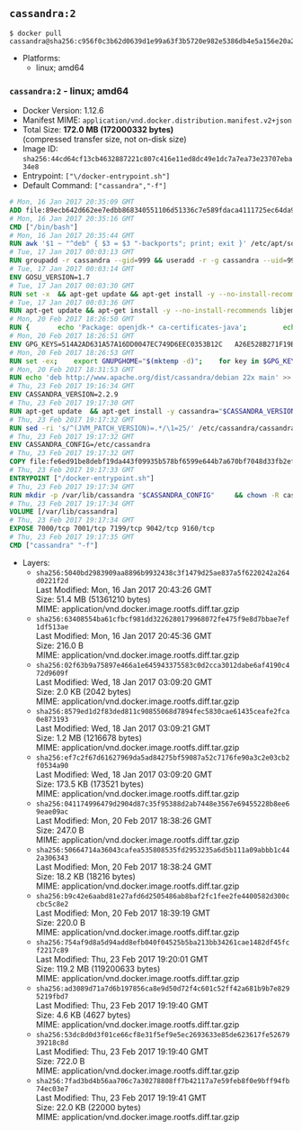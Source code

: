 ## `cassandra:2`

```console
$ docker pull cassandra@sha256:c956f0c3b62d0639d1e99a63f3b5720e982e5386db4e5a156e20a2fff65e5aa9
```

-	Platforms:
	-	linux; amd64

### `cassandra:2` - linux; amd64

-	Docker Version: 1.12.6
-	Manifest MIME: `application/vnd.docker.distribution.manifest.v2+json`
-	Total Size: **172.0 MB (172000332 bytes)**  
	(compressed transfer size, not on-disk size)
-	Image ID: `sha256:44cd64cf13cb4632887221c807c416e11ed8dc49e1dc7a7ea73e23707eba34e8`
-	Entrypoint: `["\/docker-entrypoint.sh"]`
-	Default Command: `["cassandra","-f"]`

```dockerfile
# Mon, 16 Jan 2017 20:35:09 GMT
ADD file:89ecb642d662ee7edbb868340551106d51336c7e589fdaca4111725ec64da957 in / 
# Mon, 16 Jan 2017 20:35:16 GMT
CMD ["/bin/bash"]
# Mon, 16 Jan 2017 20:35:44 GMT
RUN awk '$1 ~ "^deb" { $3 = $3 "-backports"; print; exit }' /etc/apt/sources.list > /etc/apt/sources.list.d/backports.list
# Tue, 17 Jan 2017 00:03:13 GMT
RUN groupadd -r cassandra --gid=999 && useradd -r -g cassandra --uid=999 cassandra
# Tue, 17 Jan 2017 00:03:14 GMT
ENV GOSU_VERSION=1.7
# Tue, 17 Jan 2017 00:03:30 GMT
RUN set -x 	&& apt-get update && apt-get install -y --no-install-recommends ca-certificates wget && rm -rf /var/lib/apt/lists/* 	&& wget -O /usr/local/bin/gosu "https://github.com/tianon/gosu/releases/download/$GOSU_VERSION/gosu-$(dpkg --print-architecture)" 	&& wget -O /usr/local/bin/gosu.asc "https://github.com/tianon/gosu/releases/download/$GOSU_VERSION/gosu-$(dpkg --print-architecture).asc" 	&& export GNUPGHOME="$(mktemp -d)" 	&& gpg --keyserver ha.pool.sks-keyservers.net --recv-keys B42F6819007F00F88E364FD4036A9C25BF357DD4 	&& gpg --batch --verify /usr/local/bin/gosu.asc /usr/local/bin/gosu 	&& rm -r "$GNUPGHOME" /usr/local/bin/gosu.asc 	&& chmod +x /usr/local/bin/gosu 	&& gosu nobody true 	&& apt-get purge -y --auto-remove ca-certificates wget
# Tue, 17 Jan 2017 00:03:36 GMT
RUN apt-get update && apt-get install -y --no-install-recommends libjemalloc1 && rm -rf /var/lib/apt/lists/*
# Mon, 20 Feb 2017 18:26:50 GMT
RUN { 		echo 'Package: openjdk-* ca-certificates-java'; 		echo 'Pin: release n=*-backports'; 		echo 'Pin-Priority: 990'; 	} > /etc/apt/preferences.d/java-backports
# Mon, 20 Feb 2017 18:26:51 GMT
ENV GPG_KEYS=514A2AD631A57A16DD0047EC749D6EEC0353B12C 	A26E528B271F19B9E5D8E19EA278B781FE4B2BDA
# Mon, 20 Feb 2017 18:26:53 GMT
RUN set -ex; 	export GNUPGHOME="$(mktemp -d)"; 	for key in $GPG_KEYS; do 		gpg --keyserver ha.pool.sks-keyservers.net --recv-keys "$key"; 	done; 	gpg --export $GPG_KEYS > /etc/apt/trusted.gpg.d/cassandra.gpg; 	rm -r "$GNUPGHOME"; 	apt-key list
# Mon, 20 Feb 2017 18:31:53 GMT
RUN echo 'deb http://www.apache.org/dist/cassandra/debian 22x main' >> /etc/apt/sources.list.d/cassandra.list
# Thu, 23 Feb 2017 19:16:34 GMT
ENV CASSANDRA_VERSION=2.2.9
# Thu, 23 Feb 2017 19:17:30 GMT
RUN apt-get update 	&& apt-get install -y cassandra="$CASSANDRA_VERSION" 	&& rm -rf /var/lib/apt/lists/*
# Thu, 23 Feb 2017 19:17:32 GMT
RUN sed -ri 's/^(JVM_PATCH_VERSION)=.*/\1=25/' /etc/cassandra/cassandra-env.sh
# Thu, 23 Feb 2017 19:17:32 GMT
ENV CASSANDRA_CONFIG=/etc/cassandra
# Thu, 23 Feb 2017 19:17:32 GMT
COPY file:fe6ed91be8debf19da443f09935b578bf6599e644b7a670bf7048d33fb2efa9e in /docker-entrypoint.sh 
# Thu, 23 Feb 2017 19:17:33 GMT
ENTRYPOINT ["/docker-entrypoint.sh"]
# Thu, 23 Feb 2017 19:17:34 GMT
RUN mkdir -p /var/lib/cassandra "$CASSANDRA_CONFIG" 	&& chown -R cassandra:cassandra /var/lib/cassandra "$CASSANDRA_CONFIG" 	&& chmod 777 /var/lib/cassandra "$CASSANDRA_CONFIG"
# Thu, 23 Feb 2017 19:17:34 GMT
VOLUME [/var/lib/cassandra]
# Thu, 23 Feb 2017 19:17:34 GMT
EXPOSE 7000/tcp 7001/tcp 7199/tcp 9042/tcp 9160/tcp
# Thu, 23 Feb 2017 19:17:35 GMT
CMD ["cassandra" "-f"]
```

-	Layers:
	-	`sha256:5040bd2983909aa8896b9932438c3f1479d25ae837a5f6220242a264d0221f2d`  
		Last Modified: Mon, 16 Jan 2017 20:43:26 GMT  
		Size: 51.4 MB (51361210 bytes)  
		MIME: application/vnd.docker.image.rootfs.diff.tar.gzip
	-	`sha256:63408554ba61cfbcf981dd3226280179968072fe475f9e8d7bbae7ef1df513ae`  
		Last Modified: Mon, 16 Jan 2017 20:45:36 GMT  
		Size: 216.0 B  
		MIME: application/vnd.docker.image.rootfs.diff.tar.gzip
	-	`sha256:02f63b9a75897e466a1e645943375583c0d2cca3012dabe6af4190c472d9609f`  
		Last Modified: Wed, 18 Jan 2017 03:09:20 GMT  
		Size: 2.0 KB (2042 bytes)  
		MIME: application/vnd.docker.image.rootfs.diff.tar.gzip
	-	`sha256:8579ed1d2f83ded811c90855068d7894fec5830cae61435ceafe2fca0e873193`  
		Last Modified: Wed, 18 Jan 2017 03:09:21 GMT  
		Size: 1.2 MB (1216678 bytes)  
		MIME: application/vnd.docker.image.rootfs.diff.tar.gzip
	-	`sha256:ef7c2f67d61627969da5ad84275bf59087a52c7176fe90a3c2e03cb2f0534a90`  
		Last Modified: Wed, 18 Jan 2017 03:09:20 GMT  
		Size: 173.5 KB (173521 bytes)  
		MIME: application/vnd.docker.image.rootfs.diff.tar.gzip
	-	`sha256:041174996479d2904d87c35f95388d2ab7448e3567e69455228b8ee69eae09ac`  
		Last Modified: Mon, 20 Feb 2017 18:38:26 GMT  
		Size: 247.0 B  
		MIME: application/vnd.docker.image.rootfs.diff.tar.gzip
	-	`sha256:50664714a36043cafea535808535fd2953235a6d5b111a09abbb1c442a306343`  
		Last Modified: Mon, 20 Feb 2017 18:38:24 GMT  
		Size: 18.2 KB (18216 bytes)  
		MIME: application/vnd.docker.image.rootfs.diff.tar.gzip
	-	`sha256:b9c42e6aabd81e27afd6d2505486ab8baf2fc1fee2fe4400582d300ccbc5c8e2`  
		Last Modified: Mon, 20 Feb 2017 18:39:19 GMT  
		Size: 220.0 B  
		MIME: application/vnd.docker.image.rootfs.diff.tar.gzip
	-	`sha256:754af9d8a5d94add8efb040f04525b5ba213bb34261cae1482df45fcf2217c89`  
		Last Modified: Thu, 23 Feb 2017 19:20:01 GMT  
		Size: 119.2 MB (119200633 bytes)  
		MIME: application/vnd.docker.image.rootfs.diff.tar.gzip
	-	`sha256:ad3089d71a7d6b197856ca8e9d50d72f4c601c52ff42a681b9b7e8295219fbd7`  
		Last Modified: Thu, 23 Feb 2017 19:19:40 GMT  
		Size: 4.6 KB (4627 bytes)  
		MIME: application/vnd.docker.image.rootfs.diff.tar.gzip
	-	`sha256:53dc8d0d3f01ce66cf8e31f5ef9e5ec2693633e85de623617fe5267939218c8d`  
		Last Modified: Thu, 23 Feb 2017 19:19:40 GMT  
		Size: 722.0 B  
		MIME: application/vnd.docker.image.rootfs.diff.tar.gzip
	-	`sha256:7fad3bd4b56aa706c7a30278808ff7b42117a7e59feb8f0e9bff94fb74ec03e7`  
		Last Modified: Thu, 23 Feb 2017 19:19:41 GMT  
		Size: 22.0 KB (22000 bytes)  
		MIME: application/vnd.docker.image.rootfs.diff.tar.gzip
